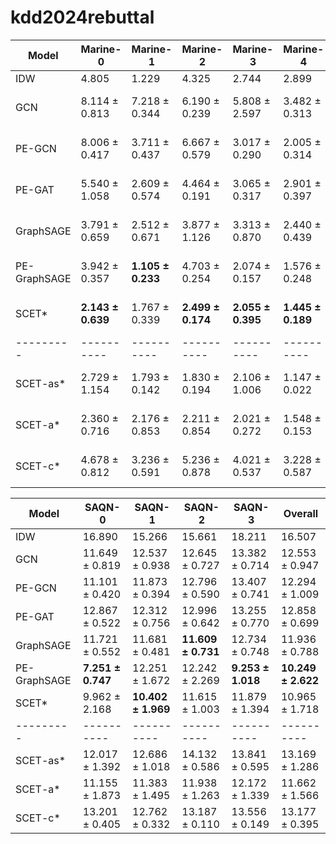 # kdd2024rebuttal

| Model         | Marine-0          | Marine-1          | Marine-2          | Marine-3          | Marine-4          | Marine-5          | Overall           |
|---------      |----------         |----------         |----------         |----------         |----------         |----------         |----------         |
| IDW           | 4.805             | 1.229             | 4.325             | 2.744             | 2.899             | 2.086             | 3.015             |
| GCN           | 8.114 ± 0.813     | 7.218 ± 0.344     | 6.190 ± 0.239     | 5.808 ± 2.597     | 3.482 ± 0.313     | 2.274 ± 0.487     | 5.514 ± 2.279     |
| PE-GCN        | 8.006 ± 0.417     | 3.711 ± 0.437     | 6.667 ± 0.579     | 3.017 ± 0.290     | 2.005 ± 0.314     | 1.804 ± 0.263     | 4.202 ± 2.364     |
| PE-GAT        | 5.540 ± 1.058     | 2.609 ± 0.574     | 4.464 ± 0.191     | 3.065 ± 0.317     | 2.901 ± 0.397     | 1.945 ± 0.293     | 3.421 ± 1.309     |
| GraphSAGE     | 3.791 ± 0.659     | 2.512 ± 0.671     | 3.877 ± 1.126     | 3.313 ± 0.870     | 2.440 ± 0.439     | 2.083 ± 0.673     | 3.003 ± 1.053     |
| PE-GraphSAGE  | 3.942 ± 0.357     | **1.105 ± 0.233** | 4.703 ± 0.254     | 2.074 ± 0.157     | 1.576 ± 0.248     | **1.034 ± 0.046** | 2.406 ± 1.434     |
| SCET*         | **2.143 ± 0.639** | 1.767 ± 0.339     | **2.499 ± 0.174** | **2.055 ± 0.395** | **1.445 ± 0.189** | 1.630 ± 0.195     | **1.923 ± 0.476** |
|---------      |----------         |----------         |----------         |----------         |----------         |----------         |----------         |
| SCET-as*      | 2.729 ± 1.154     | 1.793 ± 0.142     | 1.830 ± 0.194     | 2.106 ± 1.006     | 1.147 ± 0.022     | 1.315 ± 0.155     | 1.820 ± 0.821     |
| SCET-a*       | 2.360 ± 0.716     | 2.176 ± 0.853     | 2.211 ± 0.854     | 2.021 ± 0.272     | 1.548 ± 0.153     | 1.508 ± 0.229     | 1.971 ± 0.679     |
| SCET-c*       | 4.678 ± 0.812     | 3.236 ± 0.591     | 5.236 ± 0.878     | 4.021 ± 0.537     | 3.228 ± 0.587     | 3.638 ± 0.615     | 4.006 ± 1.007     |


| Model         | SAQN-0             | SAQN-1             | SAQN-2             | SAQN-3             | Overall            |
|----------     |----------          |----------          |---------           |---------           |---------           |
| IDW           | 16.890             | 15.266             | 15.661             | 18.211             | 16.507             |
| GCN           | 11.649 ± 0.819     | 12.537 ± 0.938     | 12.645 ± 0.727     | 13.382 ± 0.714     | 12.553 ± 0.947     |
| PE-GCN        | 11.101 ± 0.420     | 11.873 ± 0.394     | 12.796 ± 0.590     | 13.407 ± 0.741     | 12.294 ± 1.009     |
| PE-GAT        | 12.867 ± 0.522     | 12.312 ± 0.756     | 12.996 ± 0.642     | 13.255 ± 0.770     | 12.858 ± 0.699     |
| GraphSAGE     | 11.721 ± 0.552     | 11.681 ± 0.481     | **11.609 ± 0.731** | 12.734 ± 0.748     | 11.936 ± 0.788     | 
| PE-GraphSAGE  | **7.251 ± 0.747**  | 12.251 ± 1.672     | 12.242 ± 2.269     | **9.253 ± 1.018**  | **10.249 ± 2.622** | 
| SCET*         | 9.962 ± 2.168      | **10.402 ± 1.969** | 11.615 ± 1.003     | 11.879 ± 1.394     | 10.965 ± 1.718     |
|---------      |----------          |----------          |----------          |----------          |----------          |
| SCET-as*      | 12.017 ± 1.392     | 12.686 ± 1.018     | 14.132 ± 0.586     | 13.841 ± 0.595     | 13.169 ± 1.286     |
| SCET-a*       | 11.155 ± 1.873     | 11.383 ± 1.495     | 11.938 ± 1.263     | 12.172 ± 1.339     | 11.662 ± 1.566     |
| SCET-c*       | 13.201 ± 0.405     | 12.762 ± 0.332     | 13.187 ± 0.110     | 13.556 ± 0.149     | 13.177 ± 0.395     |
